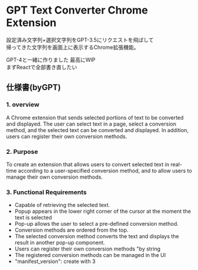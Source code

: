 # GPT Text Converter Chrome Extension  
設定済み文字列+選択文字列をGPT-3.5にリクエストを飛ばして  
帰ってきた文字列を画面上に表示するChrome拡張機能。

GPT-4と一緒に作りました
最高にWIP  
まずReactで全部書き直したい  

## 仕様書(byGPT)

### 1. overview
A Chrome extension that sends selected portions of text to be converted and displayed. The user can select text in a page, select a conversion method, and the selected text can be converted and displayed. In addition, users can register their own conversion methods.

### 2. Purpose
To create an extension that allows users to convert selected text in real-time according to a user-specified conversion method, and to allow users to manage their own conversion methods.

### 3. Functional Requirements
- Capable of retrieving the selected text.
- Popup appears in the lower right corner of the cursor at the moment the text is selected
- Pop-up allows the user to select a pre-defined conversion method.
- Conversion methods are ordered from the top.
- The selected conversion method converts the text and displays the result in another pop-up component.
- Users can register their own conversion methods "by string
- The registered conversion methods can be managed in the UI
- "manifest_version": create with 3

